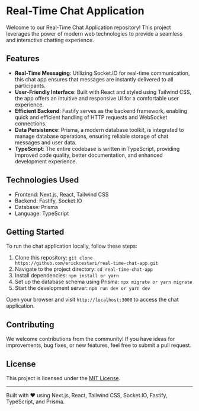 # Real-Time Chat Application

Welcome to our Real-Time Chat Application repository! This project leverages the power of modern web technologies to provide a seamless and interactive chatting experience.

## Features

- **Real-Time Messaging**: Utilizing Socket.IO for real-time communication, this chat app ensures that messages are instantly delivered to all participants.
- **User-Friendly Interface**: Built with React and styled using Tailwind CSS, the app offers an intuitive and responsive UI for a comfortable user experience.
- **Efficient Backend**: Fastify serves as the backend framework, enabling quick and efficient handling of HTTP requests and WebSocket connections.
- **Data Persistence**: Prisma, a modern database toolkit, is integrated to manage database operations, ensuring reliable storage of chat messages and user data.
- **TypeScript**: The entire codebase is written in TypeScript, providing improved code quality, better documentation, and enhanced development experience.

## Technologies Used

- Frontend: Next.js, React, Tailwind CSS
- Backend: Fastify, Socket.IO
- Database: Prisma
- Language: TypeScript

## Getting Started

To run the chat application locally, follow these steps:

1. Clone this repository: `git clone https://github.com/erickcestari/real-time-chat-app.git`
2. Navigate to the project directory: `cd real-time-chat-app`
3. Install dependencies: `npm install or yarn`
4. Set up the database schema using Prisma: `npx migrate or yarn migrate`
5. Start the development server: `npm run dev or yarn dev`

Open your browser and visit `http://localhost:3000` to access the chat application.

## Contributing

We welcome contributions from the community! If you have ideas for improvements, bug fixes, or new features, feel free to submit a pull request.

## License

This project is licensed under the [MIT License](LICENSE).

---

Built with ❤️ using Next.js, React, Tailwind CSS, Socket.IO, Fastify, TypeScript, and Prisma.